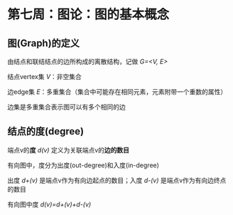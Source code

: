 # 第七周：图论：图的基本概念

## 图(Graph)的定义
由结点和联结结点的边所构成的离散结构，记做 _G=<V, E>_

结点vertex集 _V_：非空集合

边edge集 _E_：多重集合（集合中可能存在相同元素，元素附带一个重数的属性）

边集是多重集合表示图可以有多个相同的边

## 结点的度(degree)

端点v的**度** _d(v)_ 定义为关联端点v的**边的数目**

有向图中，度分为出度(out-degree)和入度(in-degree)

出度 _d+(v)_ 是端点v作为有向边起点的数目；入度 _d-(v)_ 是端点v作为有向边终点的数目

有向图中度 _d(v)=d+(v)+d-(v)_